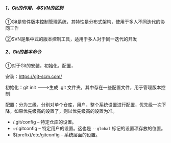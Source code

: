 ##### 1、Git的作用，与SVN的区别

①Git是软件版本控制管理系统，其特性是分布式架构，使用于多人不同迭代的协同工作

②SVN是集中式的版本控制工具，适用于多人对于同一迭代的开发

##### 2、Git的基本命令

①对于Git的安装，初始化，配置，

安装：https://git-scm.com/

初始化：git init --->生成 .git 文件夹，其中存在一些配置文件，用于管理版本控制

配置：分为三级，分别对单个仓库，用户，整个系统设置进行配置，优先级一次下降，如果优先级高的设置了，则以优先级高的设置为准。

- /.git/config – 特定仓库的设置。
- ~/.gitconfig – 特定用户的设置。这也是 `--global` 标记的设置项存放的位置。
- $(prefix)/etc/gitconfig – 系统层面的设置。



